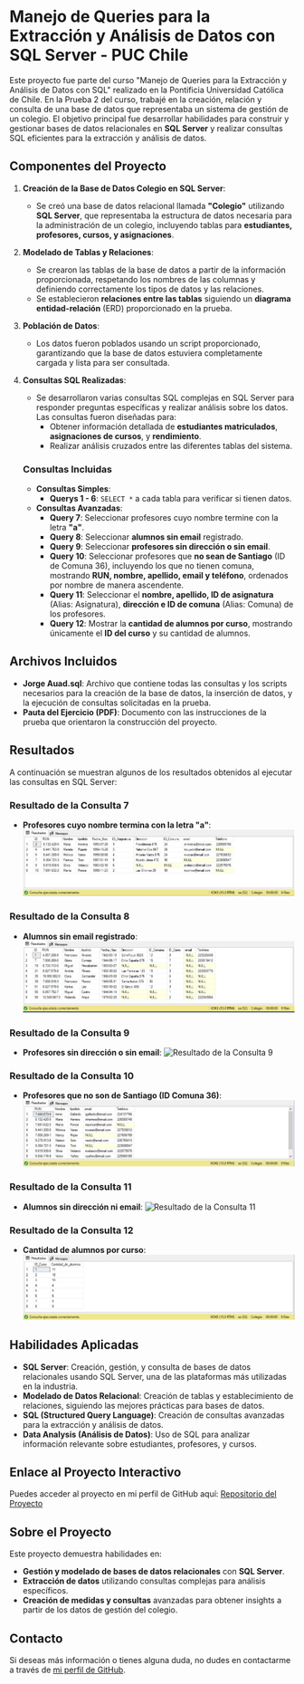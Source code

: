 # Manejo de Queries para la Extracción y Análisis de Datos con SQL Server - PUC Chile

Este proyecto fue parte del curso "Manejo de Queries para la Extracción y Análisis de Datos con SQL" realizado en la Pontificia Universidad Católica de Chile. En la Prueba 2 del curso, trabajé en la creación, relación y consulta de una base de datos que representaba un sistema de gestión de un colegio. El objetivo principal fue desarrollar habilidades para construir y gestionar bases de datos relacionales en **SQL Server** y realizar consultas SQL eficientes para la extracción y análisis de datos.

## Componentes del Proyecto

1. **Creación de la Base de Datos Colegio en SQL Server**:
   - Se creó una base de datos relacional llamada **"Colegio"** utilizando **SQL Server**, que representaba la estructura de datos necesaria para la administración de un colegio, incluyendo tablas para **estudiantes, profesores, cursos, y asignaciones**.

2. **Modelado de Tablas y Relaciones**:
   - Se crearon las tablas de la base de datos a partir de la información proporcionada, respetando los nombres de las columnas y definiendo correctamente los tipos de datos y las relaciones.
   - Se establecieron **relaciones entre las tablas** siguiendo un **diagrama entidad-relación** (ERD) proporcionado en la prueba.

3. **Población de Datos**:
   - Los datos fueron poblados usando un script proporcionado, garantizando que la base de datos estuviera completamente cargada y lista para ser consultada.

4. **Consultas SQL Realizadas**:
   - Se desarrollaron varias consultas SQL complejas en SQL Server para responder preguntas específicas y realizar análisis sobre los datos. Las consultas fueron diseñadas para:
     - Obtener información detallada de **estudiantes matriculados**, **asignaciones de cursos**, y **rendimiento**.
     - Realizar análisis cruzados entre las diferentes tablas del sistema.

   ### Consultas Incluidas
   - **Consultas Simples**:
     - **Querys 1 - 6**: `SELECT *` a cada tabla para verificar si tienen datos.
   - **Consultas Avanzadas**:
     - **Query 7**: Seleccionar profesores cuyo nombre termine con la letra **"a"**.
     - **Query 8**: Seleccionar **alumnos sin email** registrado.
     - **Query 9**: Seleccionar **profesores sin dirección o sin email**.
     - **Query 10**: Seleccionar profesores que **no sean de Santiago** (ID de Comuna 36), incluyendo los que no tienen comuna, mostrando **RUN, nombre, apellido, email y teléfono**, ordenados por nombre de manera ascendente.
     - **Query 11**: Seleccionar el **nombre, apellido, ID de asignatura** (Alias: Asignatura), **dirección e ID de comuna** (Alias: Comuna) de los profesores.
     - **Query 12**: Mostrar la **cantidad de alumnos por curso**, mostrando únicamente el **ID del curso** y su cantidad de alumnos.

## Archivos Incluidos

- **Jorge Auad.sql**: Archivo que contiene todas las consultas y los scripts necesarios para la creación de la base de datos, la inserción de datos, y la ejecución de consultas solicitadas en la prueba.
- **Pauta del Ejercicio (PDF)**: Documento con las instrucciones de la prueba que orientaron la construcción del proyecto.

## Resultados

A continuación se muestran algunos de los resultados obtenidos al ejecutar las consultas en SQL Server:

### Resultado de la Consulta 7
- **Profesores cuyo nombre termina con la letra "a"**:
  ![Resultado de la Consulta 7](resultados/resultado_query7_profesores_termina_con_a.jpg)

### Resultado de la Consulta 8
- **Alumnos sin email registrado**:
  ![Resultado de la Consulta 8](resultados/resultado_query8_alumnos_sin_email.jpg)

### Resultado de la Consulta 9
- **Profesores sin dirección o sin email**:
  ![Resultado de la Consulta 9](resultados/resultado_query9_profesores_sin_direccion_o_sin_email.jpg)

### Resultado de la Consulta 10
- **Profesores que no son de Santiago (ID Comuna 36)**:
  ![Resultado de la Consulta 10](resultados/resultado_query10_profesores_fuera_de_santiago.jpg)

### Resultado de la Consulta 11
- **Alumnos sin dirección ni email**:
  ![Resultado de la Consulta 11](resultados/resultado_query11_alumnos_sin_direccion_sin_email.jpg)

### Resultado de la Consulta 12
- **Cantidad de alumnos por curso**:
  ![Resultado de la Consulta 12](resultados/resultado_query12_cantidad_alumnos_por_curso.jpg)

## Habilidades Aplicadas

- **SQL Server**: Creación, gestión, y consulta de bases de datos relacionales usando SQL Server, una de las plataformas más utilizadas en la industria.
- **Modelado de Datos Relacional**: Creación de tablas y establecimiento de relaciones, siguiendo las mejores prácticas para bases de datos.
- **SQL (Structured Query Language)**: Creación de consultas avanzadas para la extracción y análisis de datos.
- **Data Analysis (Análisis de Datos)**: Uso de SQL para analizar información relevante sobre estudiantes, profesores, y cursos.

## Enlace al Proyecto Interactivo

Puedes acceder al proyecto en mi perfil de GitHub aquí: [Repositorio del Proyecto](https://github.com/tu_usuario/sql-server-gestion-colegio)

## Sobre el Proyecto

Este proyecto demuestra habilidades en:
- **Gestión y modelado de bases de datos relacionales** con **SQL Server**.
- **Extracción de datos** utilizando consultas complejas para análisis específicos.
- **Creación de medidas y consultas** avanzadas para obtener insights a partir de los datos de gestión del colegio.

## Contacto

Si deseas más información o tienes alguna duda, no dudes en contactarme a través de [mi perfil de GitHub](https://github.com/tu_usuario).

